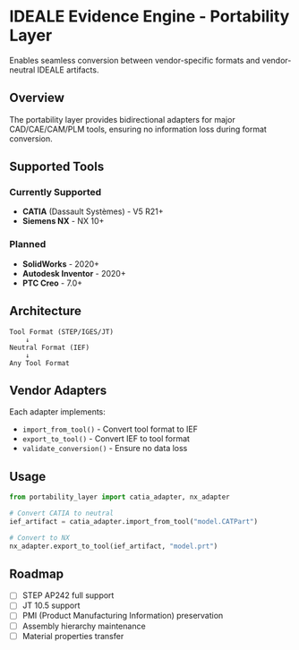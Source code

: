 # IDEALE Evidence Engine - Portability Layer

Enables seamless conversion between vendor-specific formats and vendor-neutral IDEALE artifacts.

## Overview

The portability layer provides bidirectional adapters for major CAD/CAE/CAM/PLM tools, ensuring no information loss during format conversion.

## Supported Tools

### Currently Supported
- **CATIA** (Dassault Systèmes) - V5 R21+
- **Siemens NX** - NX 10+

### Planned
- **SolidWorks** - 2020+
- **Autodesk Inventor** - 2020+
- **PTC Creo** - 7.0+

## Architecture

```
Tool Format (STEP/IGES/JT)
    ↓
Neutral Format (IEF)
    ↓
Any Tool Format
```

## Vendor Adapters

Each adapter implements:
- `import_from_tool()` - Convert tool format to IEF
- `export_to_tool()` - Convert IEF to tool format
- `validate_conversion()` - Ensure no data loss

## Usage

```python
from portability_layer import catia_adapter, nx_adapter

# Convert CATIA to neutral
ief_artifact = catia_adapter.import_from_tool("model.CATPart")

# Convert to NX
nx_adapter.export_to_tool(ief_artifact, "model.prt")
```

## Roadmap

- [ ] STEP AP242 full support
- [ ] JT 10.5 support
- [ ] PMI (Product Manufacturing Information) preservation
- [ ] Assembly hierarchy maintenance
- [ ] Material properties transfer
